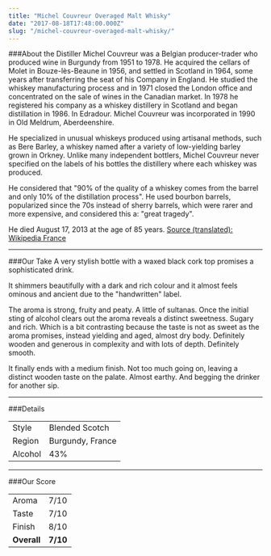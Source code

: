 ```yaml
---
title: "Michel Couvreur Overaged Malt Whisky"
date: "2017-08-18T17:48:00.000Z"
slug: "/michel-couvreur-overaged-malt-whisky/"
---
```

###About the Distiller
Michel Couvreur was a Belgian producer-trader who produced wine in Burgundy from 1951 to 1978. He acquired the cellars of Molet in Bouze-lès-Beaune in 1956, and settled in Scotland in 1964, some years after transferring the seat of his Company in England. He studied the whiskey manufacturing process and in 1971 closed the London office and concentrated on the sale of wines in the Canadian market. In 1978 he registered his company as a whiskey distillery in Scotland and began distillation in 1986. In Edradour. Michel Couvreur was incorporated in 1990 in Old Meldrum, Aberdeenshire.

He specialized in unusual whiskeys produced using artisanal methods, such as Bere Barley, a whiskey named after a variety of low-yielding barley grown in Orkney. Unlike many independent bottlers, Michel Couvreur never specified on the labels of his bottles the distillery where each whiskey was produced. 

He considered that "90% of the quality of a whiskey comes from the barrel and only 10% of the distillation process". He used bourbon barrels, popularized since the 70s instead of sherry barrels, which were rarer and more expensive, and considered this a: "great tragedy".

He died August 17, 2013 at the age of 85 years.
[Source (translated): Wikipedia France](https://fr.wikipedia.org/wiki/Michel_Couvreur)

---

###Our Take
A very stylish bottle with a waxed black cork top promises a sophisticated drink.

It shimmers beautifully with a dark and rich colour and it almost feels ominous and ancient due to the "handwritten" label.

The aroma is strong, fruity and peaty. A little of sultanas. Once the initial sting of alcohol clears out the aroma reveals a distinct sweetness. Sugary and rich. Which is a bit contrasting because the taste is not as sweet as the aroma promises, instead yielding and aged, almost dry body. Definitely wooden and generous in complexity and with lots of depth. Definitely smooth.

It finally ends with a medium finish. Not too much going on, leaving a distinct wooden taste on the palate. Almost earthy. And begging the drinker for another sip.

---

###Details
<table>  
<tr>  
<td class="grey">Style</td><td>Blended Scotch</td>  
</tr>  
<tr>  
<td class="grey">Region</td><td>Burgundy, France</td>  
</tr>  
<tr>  
<td class="grey">Alcohol</td><td>43%</td>  
</tr>  
</table>


---

###Our Score
<table class="score-table">  
<tr>  
<td class="grey">Aroma</td><td>7/10</td>  
</tr>  
<tr>  
<td class="grey">Taste</td><td>7/10</td>  
</tr>  
<tr>  
<td class="grey">Finish</td><td>8/10</td>  
</tr>  
<tr>  
<td class="grey"><strong>Overall</strong></td><td><strong>7/10</strong></td>  
</tr>  
</table>
    